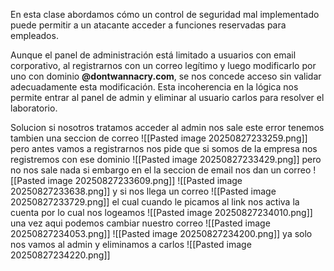 En esta clase abordamos cómo un control de seguridad mal implementado puede permitir a un atacante acceder a funciones reservadas para empleados.

Aunque el panel de administración está limitado a usuarios con email corporativo, al registrarnos con un correo legítimo y luego modificarlo por uno con dominio **@dontwannacry.com**, se nos concede acceso sin validar adecuadamente esta modificación. Esta incoherencia en la lógica nos permite entrar al panel de admin y eliminar al usuario carlos para resolver el laboratorio.

Solucion
si nosotros tratamos acceder al admin nos sale este error tenemos tambien una seccion de correo 
![[Pasted image 20250827233259.png]]
pero antes vamos a registrarnos nos pide que si somos de la empresa nos registremos con ese dominio
![[Pasted image 20250827233429.png]]
pero no nos sale nada si embargo en el la seccion de email nos dan un correo
![[Pasted image 20250827233609.png]]
![[Pasted image 20250827233638.png]]
y si nos llega un correo
![[Pasted image 20250827233729.png]]
el cual cuando le picamos al link nos activa la cuenta
por lo cual nos logeamos
![[Pasted image 20250827234010.png]]
una vez aqui podemos cambiar nuestro correo
![[Pasted image 20250827234053.png]]
![[Pasted image 20250827234200.png]]
ya solo nos vamos al admin y eliminamos a carlos
![[Pasted image 20250827234220.png]]